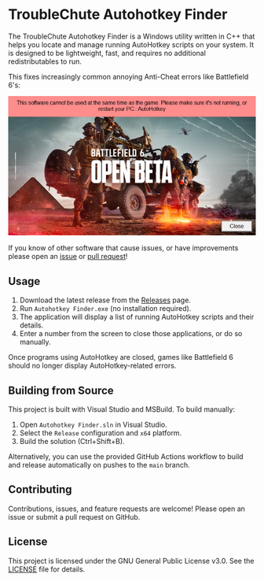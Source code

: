 # TroubleChute Autohotkey Finder

The TroubleChute Autohotkey Finder is a Windows utility written in C++ that helps you locate and manage running AutoHotkey scripts on your system. It is designed to be lightweight, fast, and requires no additional redistributables to run.

This fixes increasingly common annoying Anti-Cheat errors like Battlefield 6's:

![Battlefield 6 - Authotkey Anti-Cheat Error](img/bf6.webp)

If you know of other software that cause issues, or have improvements please open an [issue](https://github.com/TCNOco/AutoHotkey-Finder/issues/new) or [pull request](https://github.com/TCNOco/AutoHotkey-Finder/pulls)!

## Usage
1. Download the latest release from the [Releases](https://github.com/TCNOco/AutoHotkey-Finder/releases) page.
2. Run `Autohotkey Finder.exe` (no installation required).
3. The application will display a list of running AutoHotkey scripts and their details.
4. Enter a number from the screen to close those applications, or do so manually.

Once programs using AutoHotkey are closed, games like Battlefield 6 should no longer display AutoHotkey-related errors.

## Building from Source
This project is built with Visual Studio and MSBuild. To build manually:

1. Open `Autohotkey Finder.sln` in Visual Studio.
2. Select the `Release` configuration and `x64` platform.
3. Build the solution (Ctrl+Shift+B).

Alternatively, you can use the provided GitHub Actions workflow to build and release automatically on pushes to the `main` branch.

## Contributing
Contributions, issues, and feature requests are welcome! Please open an issue or submit a pull request on GitHub.

## License
This project is licensed under the GNU General Public License v3.0. See the [LICENSE](LICENSE) file for details.
